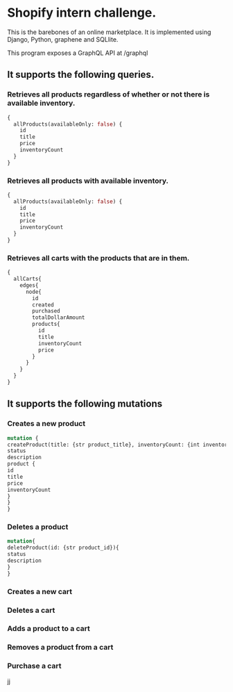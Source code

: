 # Shopify intern challenge.
This is the barebones of an online marketplace. It is implemented using Django, Python, graphene and SQLlite.

This program exposes a GraphQL API at /graphql

## It supports the following queries.

### Retrieves all products regardless of whether or not there is available inventory.
```graphql
{
  allProducts(availableOnly: false) {
    id
    title
    price
    inventoryCount
  }
}
```

### Retrieves all products with available inventory.
```graphql
{
  allProducts(availableOnly: false) {
    id
    title
    price
    inventoryCount
  }
}
```

### Retrieves all carts with the products that are in them.
```graphql
{
  allCarts{
    edges{
      node{
        id
        created
        purchased
        totalDollarAmount
        products{
          id
          title
          inventoryCount
          price     
        }
      }
    }
  }
}
```

## It supports the following mutations

### Creates a new product
```graphql
mutation {
createProduct(title: {str product_title}, inventoryCount: {int inventory_count}, price: { float product_price }) {
status
description
product {
id
title
price
inventoryCount
}
}
}
```

### Deletes a product
```graphql
mutation{
deleteProduct(id: {str product_id}){
status
description
} 
}
```

### Creates a new cart


### Deletes a cart


### Adds a product to a cart


### Removes a product from a cart


### Purchase a cart









jj








